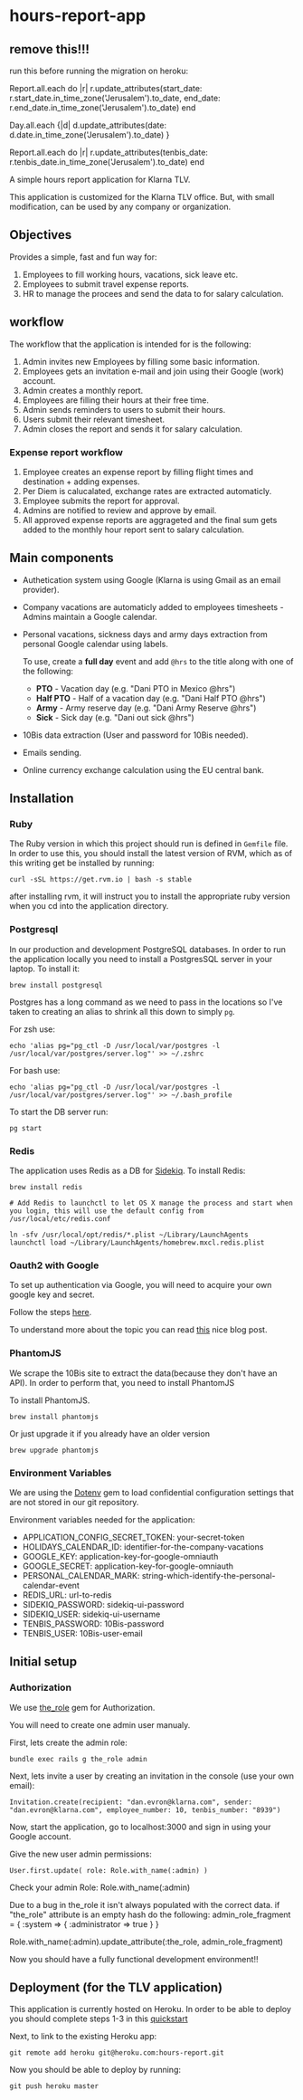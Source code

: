 # hours-report-app

## remove this!!!
run this before running the migration on heroku:

Report.all.each do |r|
  r.update_attributes(start_date: r.start_date.in_time_zone('Jerusalem').to_date, end_date: r.end_date.in_time_zone('Jerusalem').to_date)
end

Day.all.each {|d| d.update_attributes(date: d.date.in_time_zone('Jerusalem').to_date) }

Report.all.each do |r|
  r.update_attributes(tenbis_date: r.tenbis_date.in_time_zone('Jerusalem').to_date)
end




A simple hours report application for Klarna TLV.

This application is customized for the Klarna TLV office. But, with small modification, can be used by any company or organization.

## Objectives
Provides a simple, fast and fun way for:

1. Employees to fill working hours, vacations, sick leave etc.
2. Employees to submit travel expense reports.
3. HR to manage the procees and send the data to for salary calculation.

## workflow

The workflow that the application is intended for is the following:

1. Admin invites new Employees by filling some basic information.
2. Employees gets an invitation e-mail and join using their Google (work) account.
3. Admin creates a monthly report.
4. Employees are filling their hours at their free time.
5. Admin sends reminders to users to submit their hours.
6. Users submit their relevant timesheet.
7. Admin closes the report and sends it for salary calculation.

### Expense report workflow

1. Employee creates an expense report by filling flight times and destination + adding expenses.
2. Per Diem is calucalated, exchange rates are extracted automaticly.
3. Employee submits the report for approval.
4. Admins are notified to review and approve by email.
5. All approved expense reports are aggrageted and the final sum gets added to the monthly hour report sent to salary calculation.


## Main components

* Authetication system using Google (Klarna is using Gmail as an email provider).
* Company vacations are automaticly added to employees timesheets - Admins maintain a Google calendar.
* Personal vacations, sickness days and army days extraction from personal Google calendar using labels.

  To use, create a **full day** event and add `@hrs` to the title along with one of the following:
  * **PTO** - Vacation day (e.g. "Dani PTO in Mexico @hrs")
  * **Half PTO** - Half of a vacation day (e.g. "Dani Half PTO @hrs")
  * **Army** - Army reserve day (e.g. "Dani Army Reserve @hrs")
  * **Sick** - Sick day (e.g. "Dani out sick @hrs")
* 10Bis data extraction (User and password for 10Bis needed).
* Emails sending.
* Online currency exchange calculation using the EU central bank.

## Installation

### Ruby

The Ruby version in which this project should run is defined in `Gemfile` file. In order to use this, you should
install the latest version of RVM, which as of this writing get be installed by running:

    curl -sSL https://get.rvm.io | bash -s stable

after installing rvm, it will instruct you to install the appropriate ruby version when you cd into the application directory.

### Postgresql


In our production and development PostgreSQL databases. In order to run the application locally you need to install a PostgresSQL server in your laptop. To install it:

    brew install postgresql

Postgres has a long command as we need to pass in the locations so I've taken to creating an alias to shrink all this down to simply `pg`.

For zsh use:

    echo 'alias pg="pg_ctl -D /usr/local/var/postgres -l /usr/local/var/postgres/server.log"' >> ~/.zshrc

For bash use:

    echo 'alias pg="pg_ctl -D /usr/local/var/postgres -l /usr/local/var/postgres/server.log"' >> ~/.bash_profile

To start the DB server run:

    pg start

### Redis

The application uses Redis as a DB for [Sidekiq](http://sidekiq.org/).
To install Redis:

	brew install redis

	# Add Redis to launchctl to let OS X manage the process and start when you login, this will use the default config from /usr/local/etc/redis.conf

	ln -sfv /usr/local/opt/redis/*.plist ~/Library/LaunchAgents
	launchctl load ~/Library/LaunchAgents/homebrew.mxcl.redis.plist

### Oauth2 with Google

To set up authentication via Google, you will need to acquire your own google key and secret.

Follow the steps [here](http://edralph.wordpress.com/2012/04/14/omniauth-google-oauth2-strategy-google-key-and-secret/).

To understand more about the topic you can read [this](http://blog.myitcv.org.uk/2013/02/19/omniauth-google-oauth2-example.html) nice blog post.

### PhantomJS

We scrape the 10Bis site to extract the data(because they don't have an API).
In order to perform that, you need to install PhantomJS

To install PhantomJS.

    brew install phantomjs

Or just upgrade it if you already have an older version

    brew upgrade phantomjs

### Environment Variables

We are using the [Dotenv](https://github.com/bkeepers/dotenv) gem to load confidential configuration settings that are not stored in our git repository.

Environment variables needed for the application:

* APPLICATION_CONFIG_SECRET_TOKEN: your-secret-token
* HOLIDAYS_CALENDAR_ID: identifier-for-the-company-vacations
* GOOGLE_KEY: application-key-for-google-omniauth
* GOOGLE_SECRET: application-key-for-google-omniauth
* PERSONAL_CALENDAR_MARK: string-which-identify-the-personal-calendar-event
* REDIS_URL: url-to-redis
* SIDEKIQ_PASSWORD: sidekiq-ui-password
* SIDEKIQ_USER: sidekiq-ui-username
* TENBIS_PASSWORD: 10Bis-password
* TENBIS_USER: 10Bis-user-email

## Initial setup

### Authorization

We use [the_role](https://github.com/the-teacher/the_role) gem for Authorization.

You will need to create one admin user manualy.

First, lets create the admin role:

	bundle exec rails g the_role admin

Next, lets invite a user by creating an invitation in the console (use your own email):

	Invitation.create(recipient: "dan.evron@klarna.com", sender: "dan.evron@klarna.com", employee_number: 10, tenbis_number: "8939")

Now, start the application, go to localhost:3000 and sign in using your Google account.

Give the new user admin permissions:

	User.first.update( role: Role.with_name(:admin) )

Check your admin Role:
  Role.with_name(:admin)

Due to a bug in the_role it isn't always populated with the correct data. if "the_role" attribute is an empty hash do the following:
  admin_role_fragment = {
    :system => {
      :administrator => true
    }
  }

  Role.with_name(:admin).update_attribute(:the_role, admin_role_fragment)

Now you should have a fully functional development environment!!

## Deployment (for the TLV application)

This application is currently hosted on Heroku.
In order to be able to deploy you should complete steps 1-3 in this [quickstart](https://devcenter.heroku.com/articles/quickstart)

Next, to link to the existing Heroku app:

	git remote add heroku git@heroku.com:hours-report.git

Now you should be able to deploy by running:

	git push heroku master

